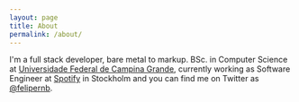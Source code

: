 ```yaml
---
layout: page
title: About
permalink: /about/
---
```

I'm a full stack developer, bare metal to markup. BSc. in Computer Science at [Universidade Federal de Campina Grande][ufcg], currently working as Software Engineer at [Spotify][spotify] in Stockholm and you can find me on Twitter as [@felipernb][twitter].


[ufcg]: http://www.computacao.ufcg.edu.br
[spotify]: https://www.spotify.com
[twitter]: https://www.twitter.com/felipernb